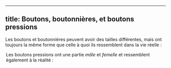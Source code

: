 ***

## title: Boutons, boutonnières, et boutons pressions

Les boutons et boutonnières peuvent avoir des tailles différentes, mais ont toujours la même forme que celle à quoi ils ressemblent dans la vie réelle :

<Legend part="buttons" caption="A button is shown on the left, and a buttonhole on the right" >

Les boutons pressions ont une partie *mâle* et *femelle* et ressemblent également à la réalité :

<Legend part="snaps" caption="A snap stud is shown on the left, and a snap socket on the right" >
